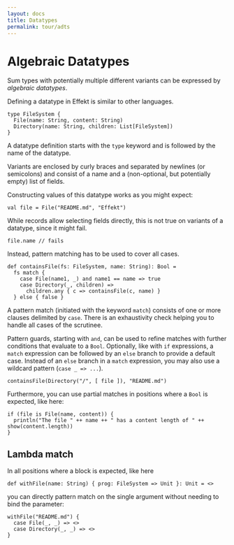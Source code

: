 ```yaml
---
layout: docs
title: Datatypes
permalink: tour/adts
---
```


# Algebraic Datatypes

Sum types with potentially multiple different variants can be expressed by _algebraic datatypes_.

Defining a datatype in Effekt is similar to other languages.

```
type FileSystem {
  File(name: String, content: String)
  Directory(name: String, children: List[FileSystem])
}
```

A datatype definition starts with the `type` keyword and is followed by the name of the datatype.

Variants are enclosed by curly braces and separated by newlines (or semicolons) and consist of a name and a (non-optional, but potentially empty) list of fields.

Constructing values of this datatype works as you might expect:

```
val file = File("README.md", "Effekt")
```

While records allow selecting fields directly, this is not true on variants of a datatype, since it might fail.

```effekt:repl
file.name // fails
```

Instead, pattern matching has to be used to cover all cases.

```
def containsFile(fs: FileSystem, name: String): Bool =
  fs match {
    case File(name1, _) and name1 == name => true
    case Directory(_, children) =>
      children.any { c => containsFile(c, name) }
  } else { false }
```

A pattern match (initiated with the keyword `match`) consists of one or more clauses delimited by `case`.
There is an exhaustivity check helping you to handle all cases of the scrutinee.

Pattern guards, starting with `and`, can be used to refine matches with further conditions that evaluate to a `Bool`.
Optionally, like with `if` expressions, a `match` expression can be followed by an `else` branch to provide a default case.
Instead of an `else` branch in a `match` expression, you may also use a wildcard pattern
(`case _ => ...`).

```effekt:repl
containsFile(Directory("/", [ file ]), "README.md")
```
Furthermore, you can use partial matches in positions where a `Bool` is expected, like here:

```effekt:repl
if (file is File(name, content)) {
  println("The file " ++ name ++ " has a content length of " ++ show(content.length))
}
```

## Lambda match

In all positions where a block is expected, like here
```
def withFile(name: String) { prog: FileSystem => Unit }: Unit = <>
```
you can directly pattern match on the single argument without needing to bind the parameter:

```effekt:repl
withFile("README.md") {
  case File(_, _) => <>
  case Directory(_, _) => <>
}
```
